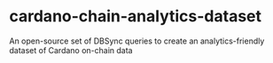 # cardano-chain-analytics-dataset
An open-source set of DBSync queries to create an analytics-friendly dataset of Cardano on-chain data
